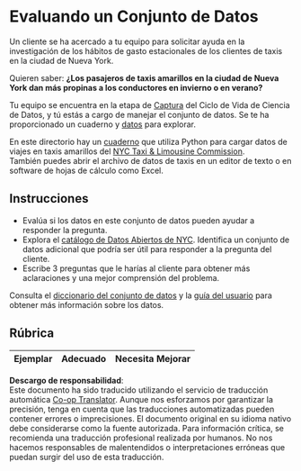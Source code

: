 <!--
CO_OP_TRANSLATOR_METADATA:
{
  "original_hash": "564445c39ad29a491abcb9356fc4d47d",
  "translation_date": "2025-08-24T22:17:08+00:00",
  "source_file": "4-Data-Science-Lifecycle/14-Introduction/assignment.md",
  "language_code": "es"
}
-->
# Evaluando un Conjunto de Datos

Un cliente se ha acercado a tu equipo para solicitar ayuda en la investigación de los hábitos de gasto estacionales de los clientes de taxis en la ciudad de Nueva York.

Quieren saber: **¿Los pasajeros de taxis amarillos en la ciudad de Nueva York dan más propinas a los conductores en invierno o en verano?**

Tu equipo se encuentra en la etapa de [Captura](Readme.md#Capturing) del Ciclo de Vida de Ciencia de Datos, y tú estás a cargo de manejar el conjunto de datos. Se te ha proporcionado un cuaderno y [datos](../../../../data/taxi.csv) para explorar.

En este directorio hay un [cuaderno](../../../../4-Data-Science-Lifecycle/14-Introduction/notebook.ipynb) que utiliza Python para cargar datos de viajes en taxis amarillos del [NYC Taxi & Limousine Commission](https://docs.microsoft.com/en-us/azure/open-datasets/dataset-taxi-yellow?tabs=azureml-opendatasets).  
También puedes abrir el archivo de datos de taxis en un editor de texto o en software de hojas de cálculo como Excel.

## Instrucciones

- Evalúa si los datos en este conjunto de datos pueden ayudar a responder la pregunta.
- Explora el [catálogo de Datos Abiertos de NYC](https://data.cityofnewyork.us/browse?sortBy=most_accessed&utf8=%E2%9C%93). Identifica un conjunto de datos adicional que podría ser útil para responder a la pregunta del cliente.
- Escribe 3 preguntas que le harías al cliente para obtener más aclaraciones y una mejor comprensión del problema.

Consulta el [diccionario del conjunto de datos](https://www1.nyc.gov/assets/tlc/downloads/pdf/data_dictionary_trip_records_yellow.pdf) y la [guía del usuario](https://www1.nyc.gov/assets/tlc/downloads/pdf/trip_record_user_guide.pdf) para obtener más información sobre los datos.

## Rúbrica

Ejemplar | Adecuado | Necesita Mejorar
--- | --- | --- | 

**Descargo de responsabilidad**:  
Este documento ha sido traducido utilizando el servicio de traducción automática [Co-op Translator](https://github.com/Azure/co-op-translator). Aunque nos esforzamos por garantizar la precisión, tenga en cuenta que las traducciones automatizadas pueden contener errores o imprecisiones. El documento original en su idioma nativo debe considerarse como la fuente autorizada. Para información crítica, se recomienda una traducción profesional realizada por humanos. No nos hacemos responsables de malentendidos o interpretaciones erróneas que puedan surgir del uso de esta traducción.